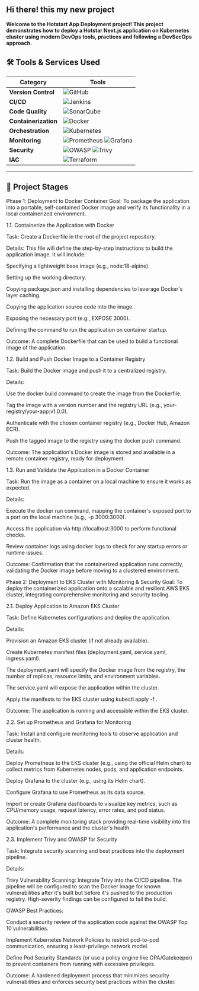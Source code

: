 ## Hi there! this my new project
**Welcome to the Hotstart App Deployment project! This project demonstrates how to deploy a Hotstar Next.js application on Kubernetes cluster using modern DevOps tools, practices and following a DevSecOps approach.**

## 🛠️ **Tools & Services Used**

| **Category**       | **Tools**                                                                                                                                                                                                 |
|---------------------|-----------------------------------------------------------------------------------------------------------------------------------------------------------------------------------------------------------|
| **Version Control** | ![GitHub](https://img.shields.io/badge/GitHub-181717?style=flat-square&logo=github&logoColor=white)                                                                                                       |
| **CI/CD**           | ![Jenkins](https://img.shields.io/badge/Jenkins-D24939?style=flat-square&logo=jenkins&logoColor=white)                                                                                                    |
| **Code Quality**    | ![SonarQube](https://img.shields.io/badge/SonarQube-4E9BCD?style=flat-square&logo=sonarqube&logoColor=white)                                                                                              |
| **Containerization**| ![Docker](https://img.shields.io/badge/Docker-2496ED?style=flat-square&logo=docker&logoColor=white)                                                                                                       |
| **Orchestration**   | ![Kubernetes](https://img.shields.io/badge/Kubernetes-326CE5?style=flat-square&logo=kubernetes&logoColor=white)                                                                                          |
| **Monitoring**      | ![Prometheus](https://img.shields.io/badge/Prometheus-E6522C?style=flat-square&logo=prometheus&logoColor=white) ![Grafana](https://img.shields.io/badge/Grafana-F46800?style=flat-square&logo=grafana&logoColor=white) |
| **Security**        | ![OWASP](https://img.shields.io/badge/OWASP-000000?style=flat-square&logo=owasp&logoColor=white) ![Trivy](https://img.shields.io/badge/Trivy-00979D?style=flat-square&logo=trivy&logoColor=white)         |
| **IAC**             | ![Terraform](https://img.shields.io/badge/Terraform-623CE4?style=flat-square&logo=terraform&logoColor=white)
---
## 🚦 **Project Stages**

Phase 1: Deployment to Docker Container
Goal: To package the application into a portable, self-contained Docker image and verify its functionality in a local containerized environment.

1.1. Containerize the Application with Docker

Task: Create a Dockerfile in the root of the project repository.

Details: This file will define the step-by-step instructions to build the application image. It will include:

Specifying a lightweight base image (e.g., node:18-alpine).

Setting up the working directory.

Copying package.json and installing dependencies to leverage Docker's layer caching.

Copying the application source code into the image.

Exposing the necessary port (e.g., EXPOSE 3000).

Defining the command to run the application on container startup.

Outcome: A complete Dockerfile that can be used to build a functional image of the application.

1.2. Build and Push Docker Image to a Container Registry

Task: Build the Docker image and push it to a centralized registry.

Details:

Use the docker build command to create the image from the Dockerfile.

Tag the image with a version number and the registry URL (e.g., your-registry/your-app:v1.0.0).

Authenticate with the chosen container registry (e.g., Docker Hub, Amazon ECR).

Push the tagged image to the registry using the docker push command.

Outcome: The application's Docker image is stored and available in a remote container registry, ready for deployment.

1.3. Run and Validate the Application in a Docker Container

Task: Run the image as a container on a local machine to ensure it works as expected.

Details:

Execute the docker run command, mapping the container's exposed port to a port on the local machine (e.g., -p 3000:3000).

Access the application via http://localhost:3000 to perform functional checks.

Review container logs using docker logs to check for any startup errors or runtime issues.

Outcome: Confirmation that the containerized application runs correctly, validating the Docker image before moving to a clustered environment.

Phase 2: Deployment to EKS Cluster with Monitoring & Security
Goal: To deploy the containerized application onto a scalable and resilient AWS EKS cluster, integrating comprehensive monitoring and security tooling.

2.1. Deploy Application to Amazon EKS Cluster

Task: Define Kubernetes configurations and deploy the application.

Details:

Provision an Amazon EKS cluster (if not already available).

Create Kubernetes manifest files (deployment.yaml, service.yaml, ingress.yaml).

The deployment.yaml will specify the Docker image from the registry, the number of replicas, resource limits, and environment variables.

The service.yaml will expose the application within the cluster.

Apply the manifests to the EKS cluster using kubectl apply -f <filename>.

Outcome: The application is running and accessible within the EKS cluster.

2.2. Set up Prometheus and Grafana for Monitoring

Task: Install and configure monitoring tools to observe application and cluster health.

Details:

Deploy Prometheus to the EKS cluster (e.g., using the official Helm chart) to collect metrics from Kubernetes nodes, pods, and application endpoints.

Deploy Grafana to the cluster (e.g., using its Helm chart).

Configure Grafana to use Prometheus as its data source.

Import or create Grafana dashboards to visualize key metrics, such as CPU/memory usage, request latency, error rates, and pod status.

Outcome: A complete monitoring stack providing real-time visibility into the application's performance and the cluster's health.

2.3. Implement Trivy and OWASP for Security

Task: Integrate security scanning and best practices into the deployment pipeline.

Details:

Trivy Vulnerability Scanning: Integrate Trivy into the CI/CD pipeline. The pipeline will be configured to scan the Docker image for known vulnerabilities after it's built but before it's pushed to the production registry. High-severity findings can be configured to fail the build.

OWASP Best Practices:

Conduct a security review of the application code against the OWASP Top 10 vulnerabilities.

Implement Kubernetes Network Policies to restrict pod-to-pod communication, ensuring a least-privilege network model.

Define Pod Security Standards (or use a policy engine like OPA/Gatekeeper) to prevent containers from running with excessive privileges.

Outcome: A hardened deployment process that minimizes security vulnerabilities and enforces security best practices within the cluster.
 






